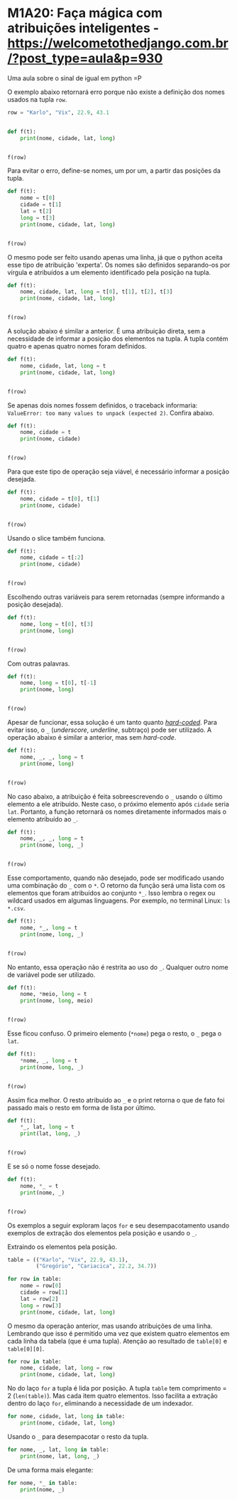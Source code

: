 # M1A20: Faça mágica com atribuições inteligentes - https://welcometothedjango.com.br/?post_type=aula&p=930

Uma aula sobre o sinal de igual em python =P

O exemplo abaixo retornará erro porque não existe a definição dos nomes usados na tupla `row`.

```python
row = "Karlo", "Vix", 22.9, 43.1


def f(t):
    print(nome, cidade, lat, long)


f(row)
```

Para evitar o erro, define-se nomes, um por um, a partir das posições da tupla.

```python
def f(t):
    nome = t[0]
    cidade = t[1]
    lat = t[2]
    long = t[3]
    print(nome, cidade, lat, long)


f(row)
```

O mesmo pode ser feito usando apenas uma linha, já que o python aceita esse tipo de atribuição 'experta'. Os nomes são definidos separando-os por vírgula e atribuídos a um elemento identificado pela posição na tupla.

```python
def f(t):
    nome, cidade, lat, long = t[0], t[1], t[2], t[3]
    print(nome, cidade, lat, long)


f(row)
```

A solução abaixo é similar a anterior. É uma atribuição direta, sem a necessidade de informar a posição dos elementos na tupla. A tupla contém quatro e apenas quatro nomes foram definidos.

```python
def f(t):
    nome, cidade, lat, long = t
    print(nome, cidade, lat, long)


f(row)
```

Se apenas dois nomes fossem definidos, o traceback informaria: `ValueError: too many values to unpack (expected 2)`. Confira abaixo.

```python
def f(t):
    nome, cidade = t
    print(nome, cidade)


f(row)
```

Para que este tipo de operação seja viável, é necessário informar a posição desejada.

```python
def f(t):
    nome, cidade = t[0], t[1]
    print(nome, cidade)


f(row)
```

Usando o slice também funciona.

```python
def f(t):
    nome, cidade = t[:2]
    print(nome, cidade)


f(row)
```

Escolhendo outras variáveis para serem retornadas (sempre informando a posição desejada).

```python
def f(t):
    nome, long = t[0], t[3]
    print(nome, long)


f(row)
```

Com outras palavras.

```python
def f(t):
    nome, long = t[0], t[-1]
    print(nome, long)


f(row)
```

Apesar de funcionar, essa solução é um tanto quanto [*hard-coded*](https://en.wikipedia.org/wiki/Hard_coding). Para evitar isso, o `_` (*underscore*, *underline*, subtraço) pode ser utilizado. A operação abaixo é similar a anterior, mas sem *hard-code*.

```python
def f(t):
    nome, _, _, long = t
    print(nome, long)


f(row)
```

No caso abaixo, a atribuição é feita sobreescrevendo o `_` usando o último elemento a ele atribuído. Neste caso, o próximo elemento após `cidade` seria `lat`. Portanto, a função retornará os nomes diretamente informados mais o elemento atribuído ao `_`.

```python
def f(t):
    nome, _, _, long = t
    print(nome, long, _)


f(row)
```

Esse comportamento, quando não desejado, pode ser modificado usando uma combinação do `_` com o `*`. O retorno da função será uma lista com os elementos que foram atribuídos ao conjunto `*_`. Isso lembra o regex ou wildcard usados em algumas linguagens. Por exemplo, no terminal Linux: `ls *.csv`.

```python
def f(t):
    nome, *_, long = t
    print(nome, long, _)


f(row)
```

No entanto, essa operação não é restrita ao uso do `_`. Qualquer outro nome de variável pode ser utilizado.

```python
def f(t):
    nome, *meio, long = t
    print(nome, long, meio)


f(row)
```

Esse ficou confuso. O primeiro elemento (`*nome`) pega o resto, o `_` pega o `lat`.

```python
def f(t):
    *nome, _, long = t
    print(nome, long, _)


f(row)
```

Assim fica melhor. O resto atribuído ao `_` e o print retorna o que de fato foi passado mais o resto em forma de lista por último.

```python
def f(t):
    *_, lat, long = t
    print(lat, long, _)


f(row)
```

E se só o nome fosse desejado.

```python
def f(t):
    nome, *_ = t
    print(nome, _)


f(row)
```

Os exemplos a seguir exploram laços `for` e seu desempacotamento usando exemplos de extração dos elementos pela posição e usando o `_`.


Extraindo os elementos pela posição.

```python
table = (("Karlo", "Vix", 22.9, 43.1),
         ("Gregório", "Cariacica", 22.2, 34.7))

for row in table:
    nome = row[0]
    cidade = row[1]
    lat = row[2]
    long = row[3]
    print(nome, cidade, lat, long)
```

O mesmo da operação anterior, mas usando atribuições de uma linha. Lembrando que isso é permitido uma vez que existem quatro elementos em cada linha da tabela (que é uma tupla). Atenção ao resultado de `table[0]` e `table[0][0]`.

```python
for row in table:
    nome, cidade, lat, long = row
    print(nome, cidade, lat, long)
```

No do laço `for` a tupla é lida por posição. A tupla `table` tem comprimento = 2 (`len(table)`). Mas cada item quatro elementos. Isso facilita a extração dentro do laço `for`, eliminando a necessidade de um indexador.

```python
for nome, cidade, lat, long in table:
    print(nome, cidade, lat, long)
```

Usando o `_` para desempacotar o resto da tupla.

```python
for nome, _, lat, long in table:
    print(nome, lat, long, _)
```

De uma forma mais elegante:

```python
for nome, *_ in table:
    print(nome, _)
```
